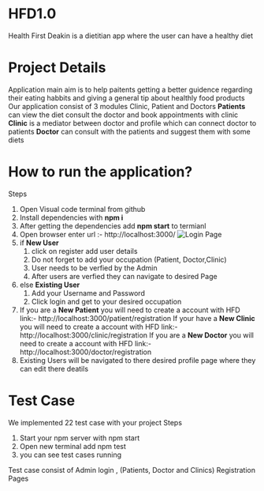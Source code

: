 # HFD1.0
Health First Deakin is a dietitian app where the user can have a healthy diet

# Project Details
Application main aim is to help paitents getting a better guidence regarding their eating habbits and giving a general tip about healthly food products
Our application consist of 3 modules Clinic, Patient and Doctors 
**Patients** can view the diet consult the doctor and book appointments with clinic
**Clinic** is a mediator between doctor and profile which can connect doctor to patients
**Doctor** can consult with the patients and suggest them with some diets

# How to run the application?
Steps
1) Open Visual code terminal from github
2) Install dependencies with **npm i**
3) After getting the dependencies add **npm start** to termianl
4) Open browser enter url :- http://localhost:3000/
![Login Page]( readmeimages\Login.png)
5) if **New User**
    1) click on register add user details
    2) Do not forget to add your occupation (Patient, Doctor,Clinic)
    3) User needs to be verfied by the Admin 
    4) After users are verfied they can navigate to desired Page
5) else **Existing User**
    1) Add your Username and Password 
    2) Click login and get to your desired occupation
6) If you are a **New Patient** you will need to create a account with HFD link:- http://localhost:3000/patient/registration
   If your have a **New Clinic** you will need to create a account with HFD link:- http://localhost:3000/clinic/registration
   If you are a **New Doctor** you will need to create a account with HFD link:- http://localhost:3000/doctor/registration
7) Existing Users will be navigated to there desired profile page where they can edit there deatils

# Test Case
We implemented 22 test case with your project
Steps
1) Start your npm server with npm start 
2) Open new terminal add npm test
3) you can see test cases running

Test case consist of Admin login , (Patients, Doctor and Clinics) Registration Pages  

   



